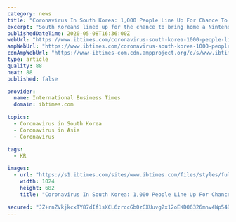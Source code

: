 ```yaml
---
category: news
title: "Coronavirus In South Korea: 1,000 People Line Up For Chance To Go Home With New Nintendo Switch"
excerpt: "South Koreans lined up for the chance to bring home a Nintendo Switch despite warnings against gathering in large groups."
publishedDateTime: 2020-05-08T16:36:00Z
webUrl: "https://www.ibtimes.com/coronavirus-south-korea-1000-people-line-chance-go-home-new-nintendo-switch-2972983"
ampWebUrl: "https://www.ibtimes.com/coronavirus-south-korea-1000-people-line-chance-go-home-new-nintendo-switch-2972983?amp=1"
cdnAmpWebUrl: "https://www-ibtimes-com.cdn.ampproject.org/c/s/www.ibtimes.com/coronavirus-south-korea-1000-people-line-chance-go-home-new-nintendo-switch-2972983?amp=1"
type: article
quality: 88
heat: 88
published: false

provider:
  name: International Business Times
  domain: ibtimes.com

topics:
  - Coronavirus in South Korea
  - Coronavirus in Asia
  - Coronavirus

tags:
  - KR

images:
  - url: "https://s1.ibtimes.com/sites/www.ibtimes.com/files/styles/full/public/2020/04/29/the-us-international-trade-commission-announced-an-investigation.jpg"
    width: 1024
    height: 682
    title: "Coronavirus In South Korea: 1,000 People Line Up For Chance To Go Home With New Nintendo Switch"

secured: "JZ+rnZVkjkcxTY87dIf1sXCL6zrccGb0zGXUuvg2x12oEKDO6326mnv4Wp54DWcDsYoVaed5mOX86LZgO16S5+3mXGZebLlHh1nIOvoQWAW4p3naNf0eGJc9DvYNgX2dAiBUeDiLG4pcpTDu5kg8CYA2sz+cE9ulIzZ6R0t9vHDIF962MxHvlbVsaqNbAQgVdTI1i/jJ0Om79Ka/bFMfY8nz/wKmE2/7xoFtLCBsHC3ZpgPgvP0BkAZ1jP+c6TPTgKt7PX2he5HmpmNyIESFnVrz1wsRAtgNERzNBZDxyL8kz5d0rv0sVIZCzKFk8FiAjy84kWAS76voAAaBHIe9AZT7ab4lElipdXH2opjQoFQn9SIQjJinDEtugIJ7GpROvZxDY0LsbROHJKC8jsmEu+zSfsjm1v3lHehUL5qbb8wNx/CDgVd7rul11tMWzRbEoUE6Ru95wK/1YUAL2HycvfsFB/UN42e4gk9fbHQcivg=;Brec/9JGp+YqyWWx1haVCg=="
---
```


